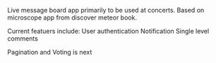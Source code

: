 Live message board app primarily to be used at concerts.  Based on microscope app from discover meteor book.

Current featuers include:
User authentication
Notification
Single level comments


Pagination and Voting is next
